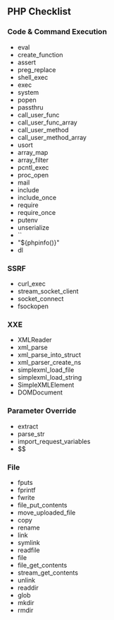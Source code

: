 ## PHP Checklist

### Code & Command Execution
- eval
- create_function
- assert
- preg_replace
- shell_exec
- exec
- system
- popen
- passthru
- call_user_func
- call_user_func_array
- call_user_method
- call_user_method_array
- usort
- array_map
- array_filter
- pcntl_exec
- proc_open
- mail
- include
- include_once
- require
- require_once
- putenv
- unserialize
- ``
- "${phpinfo()}"
- dl

### SSRF
- curl_exec
- stream_socket_client
- socket_connect
- fsockopen

### XXE
- XMLReader
- xml_parse
- xml_parse_into_struct 
- xml_parser_create_ns 
- simplexml_load_file 
- simplexml_load_string
- SimpleXMLElement
- DOMDocument

### Parameter Override
- extract
- parse_str
- import_request_variables
- $$

### File
- fputs
- fprintf
- fwrite
- file_put_contents
- move_uploaded_file
- copy
- rename
- link
- symlink
- readfile
- file
- file_get_contents
- stream_get_contents
- unlink
- readdir
- glob
- mkdir
- rmdir
